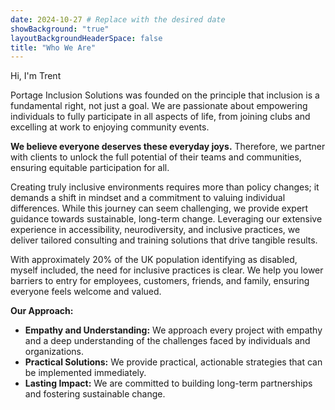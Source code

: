 ```yaml
---
date: 2024-10-27 # Replace with the desired date
showBackground: "true"
layoutBackgroundHeaderSpace: false
title: "Who We Are"
---
```


Hi, I'm Trent




Portage Inclusion Solutions was founded on the principle that inclusion is a fundamental right, not just a goal. We are passionate about empowering individuals to fully participate in all aspects of life, from joining clubs and excelling at work to enjoying community events. 

**We believe everyone deserves these everyday joys.** Therefore, we partner with clients to unlock the full potential of their teams and communities, ensuring equitable participation for all.

Creating truly inclusive environments requires more than policy changes; it demands a shift in mindset and a commitment to valuing individual differences. While this journey can seem challenging, we provide expert guidance towards sustainable, long-term change. Leveraging our extensive experience in accessibility, neurodiversity, and inclusive practices, we deliver tailored consulting and training solutions that drive tangible results.

With approximately 20% of the UK population identifying as disabled, myself included, the need for inclusive practices is clear. We help you lower barriers to entry for employees, customers, friends, and family, ensuring everyone feels welcome and valued. 

**Our Approach:**

* **Empathy and Understanding:** We approach every project with empathy and a deep understanding of the challenges faced by individuals and organizations.
* **Practical Solutions:** We provide practical, actionable strategies that can be implemented immediately.
* **Lasting Impact:** We are committed to building long-term partnerships and fostering sustainable change.

